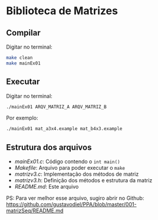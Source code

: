 # Biblioteca de Matrizes

## Compilar

Digitar no terminal:
```sh
make clean
make mainEx01
```


## Executar

Digitar no terminal:
```sh
./mainEx01 ARQV_MATRIZ_A ARQV_MATRIZ_B
```

Por exemplo:
```sh
./mainEx01 mat_a3x4.example mat_b4x3.example
```


## Estrutura dos arquivos
- *mainEx01.c*: Código contendo o `int main()`
- *Makefile*: Arquivo para poder executar o `make`
- *matrizv3.c*: Implementação dos métodos de matriz
- *matrizv3.h*: Definição dos métodos e estrutura da matriz
- *README.md*: Este arquivo

PS: Para ver melhor esse arquivo, sugiro abrir no Github: https://github.com/gustavodiel/PPA/blob/master/001-matrizSeq/README.md
